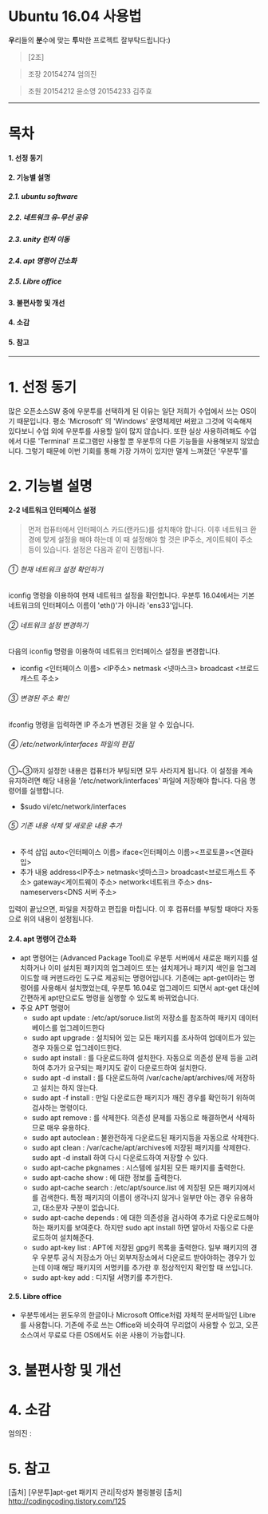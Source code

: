 Ubuntu 16.04 사용법
============================
**우**리들의 **분**수에 맞는 **투**박한 프로젝트
잘부탁드립니다:)


>[2조]

>조장 
20154274 엄의진

>조원
20154212 윤소영
20154233 김주효

------------------------------

# 목차


#### 1. 선정 동기
#### 2. 기능별 설명
##### 2.1. ubuntu software
##### 2.2. 네트워크 유-무선 공유
##### 2.3. unity 런처 이동
##### 2.4. apt 명령어 간소화
##### 2.5. Libre office
#### 3. 불편사항 및 개선
#### 4. 소감
#### 5. 참고


-------------------------------


# 1. 선정 동기

많은 오픈소스SW 중에 우분투를 선택하게 된 이유는 일단 저희가 수업에서 쓰는 OS이기 때문입니다. 평소 'Microsoft' 의 'Windows' 운영체제만 써왔고 그것에 익숙해져 있다보니 수업 외에 우분투를 사용할 일이 많지 않습니다. 또한  실상 사용하려해도 수업에서 다룬 'Terminal' 프로그램만 사용할 뿐 우분투의 다른 기능들을 사용해보지 않았습니다. 그렇기 때문에 이번 기회를 통해 가장 가까이 있지만 멀게 느껴졌던 '우분투'를 

 
# 2. 기능별 설명
#### 2-2  네트워크 인터페이스 설정
   > 먼저 컴퓨터에서 인터페이스 카드(랜카드)를 설치해야 합니다. 이후 네트워크 환경에 맞게 설정을 해야 하는데 이 때 설정해야 할 것은 IP주소, 게이트웨이 주소 등이 있습니다. 설정은 다음과 같이 진행됩니다.

###### ① 현재 네트워크 설정 확인하기
iconfig 명령을 이용하여 현재 네트워크 설정을 확인합니다. 우분투 16.04에서는 기본 네트워크의 인터페이스 이름이 'eth()'가 아니라 'ens33'입니다.
###### ② 네트워크  설정 변경하기
다음의 iconfig 명령을 이용하여 네트워크 인터페이스 설정을 변경합니다.
 * iconfig <인터페이스 이름> <IP주소> netmask <넷마스크> broadcast <브로드캐스트 주소>
###### ③ 변경된 주소 확인
ifconfig 명령을 입력하면 IP 주소가 변경된 것을 알 수 있습니다.
###### ④  /etc/network/interfaces 파일의 편집
①~③까지 설정한 내용은 컴퓨터가 부팅되면 모두 사라지게 됩니다. 이 설정을 계속 유지하려면 해당 내용을 '/etc/network/interfaces' 파일에 저장해야 합니다. 다음 명령어를 실행합니다.
  * $sudo vi/etc/network/interfaces
###### ⑤  기존 내용 삭제 및  새로운 내용 추가
 * 주석 삽입
 auto<인터페이스 이름>
iface<인터페이스 이름><프로토콜><연결타입>
 * 추가 내용
 address<IP주소>
netmask<넷마스크>
broadcast<브로드캐스트 주소>
gateway<게이트웨이 주소>
network<네트워크 주소>
dns-nameservers<DNS 서버 주소>

 입력이 끝났으면, 파일을 저장하고 편집을 마칩니다. 이 후 컴퓨터를 부팅할 때마다 자동으로 위의 내용이 설정됩니다.
 


#### 2.4. apt 명령어 간소화
* apt 명령어는 (Advanced Package Tool)로 우분투 서버에서 새로운 패키지를 설치하거나 이미 설치된 패키지의 업그레이드 또는 설치제거나 패키지 색인을 업그레이드할 때 커맨드라인 도구로 제공되는 명령어입니다. 기존에는 apt-get이라는 명령어를 사용해서 설치했었는데, 우분투 16.04로 업그레이드 되면서 apt-get 대신에 간편하게 apt만으로도 명령을 실행할 수 있도록 바뀌었습니다.
* 주요 APT 명령어
    * sudo apt update : /etc/apt/soruce.list의 저장소를 참조하여 패키지 데이터베이스를 업그레이드한다
    * sudo apt upgrade : 설치되어 있는 모든 패키지를 조사하여 업데이트가 있는 경우 자동으로 업그레이드한다.
    * sudo apt install <package> : <package>를 다운로드하여 설치한다. 자동으로 의존성 문제 등을 고려하여 추가가 요구되는 패키지도 같이 다운로드하여 설치한다.
    * sudo apt -d install <package> : <package>를 다운로드하여 /var/cache/apt/archives/에 저장하고 설치는 하지 않는다.
    * sudo apt -f install : 만일 다운로드한 패키지가 깨진 경우를 확인하기 위하여 검사하는 명령이다.
    * sudo apt remove <package> : <package>를 삭제한다. 의존성 문제를 자동으로 해결하면서 삭제하므로 매우 유용하다.
    * sudo apt autoclean : 불완전하게 다운로드된 패키지등을 자동으로 삭제한다.
    * sudo apt clean : /var/cache/apt/archives에 저장된 패키지를 삭제한다. sudo apt -d install <package> 하여 다시 다운로드하여 저장할 수 있다.
    * sudo apt-cache pkgnames : 시스템에 설치된 모든 패키지를 출력한다.
    * sudo apt-cache show <package> : <package>에 대한 정보를 출력한다.
    * sudo apt-cache search <keyword> : /etc/apt/source.list 에 저장된 모든 패키지에서 <keyword>를 검색한다. 특정 패키지의 이름이 생각나지 않거나 일부만 아는 경우 유용하고, 대소문자 구분이 없습니다.
    * sudo apt-cache depends <package> : <package>에 대한 의존성을 검사하여 추가로 다운로드해야 하는 패키지를 보여준다. 하지만 sudo apt install <package>하면 알아서 자동으로 다운로드하여 설치해준다.
    * sudo apt-key list : APT에 저장된 gpg키 목록을 출력한다. 일부 패키지의 경우 우분투 공식 저장소가 아닌 외부저장소에서 다운로드 받아야하는 경우가 있는데 이때 해당 패키지의 서명키를 추가한 후 정상적인지 확인할 때 쓰입니다.
    * sudo apt-key add <keyfile> : 디지털 서명키를 추가한다.

#### 2.5. Libre office
* 우분투에서는 윈도우의 한글이나 Microsoft Office처럼 자체적 문서파일인 Libre를 사용합니다. 기존에 주로 쓰는 Office와 비슷하여 무리없이 사용할 수 있고, 오픈소스여서 무료로 다른  OS에서도 쉬운 사용이 가능합니다.

# 3. 불편사항 및 개선

# 4. 소감
엄의진 :
# 5. 참고
[출처] [우분투]apt-get 패키지 관리|작성자 블링블링
[출처] http://codingcoding.tistory.com/125


 
   


[//]: # (These are reference links used in the body of this note and get stripped out when the markdown processor does its job. There is no need to format nicely because it shouldn't be seen. Thanks SO - http://stackoverflow.com/questions/4823468/store-comments-in-markdown-syntax)


   [dill]: <https://github.com/joemccann/dillinger>
   [git-repo-url]: <https://github.com/joemccann/dillinger.git>
   [john gruber]: <http://daringfireball.net>
   [df1]: <http://daringfireball.net/projects/markdown/>
   [markdown-it]: <https://github.com/markdown-it/markdown-it>
   [Ace Editor]: <http://ace.ajax.org>
   [node.js]: <http://nodejs.org>
   [Twitter Bootstrap]: <http://twitter.github.com/bootstrap/>
   [jQuery]: <http://jquery.com>
   [@tjholowaychuk]: <http://twitter.com/tjholowaychuk>
   [express]: <http://expressjs.com>
   [AngularJS]: <http://angularjs.org>
   [Gulp]: <http://gulpjs.com>

   [PlDb]: <https://github.com/joemccann/dillinger/tree/master/plugins/dropbox/README.md>
   [PlGh]: <https://github.com/joemccann/dillinger/tree/master/plugins/github/README.md>
   [PlGd]: <https://github.com/joemccann/dillinger/tree/master/plugins/googledrive/README.md>
   [PlOd]: <https://github.com/joemccann/dillinger/tree/master/plugins/onedrive/README.md>
   [PlMe]: <https://github.com/joemccann/dillinger/tree/master/plugins/medium/README.md>
   [PlGa]: <https://github.com/RahulHP/dillinger/blob/master/plugins/googleanalytics/README.md>
   
